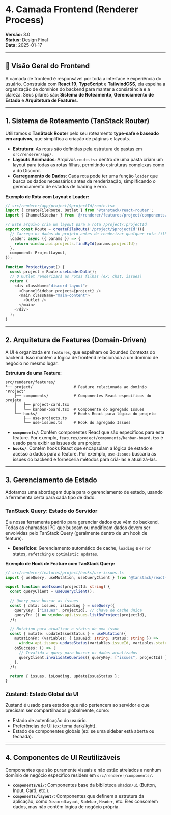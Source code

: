 # 4. Camada Frontend (Renderer Process)

**Versão:** 3.0  
**Status:** Design Final  
**Data:** 2025-01-17

---

## 🎯 Visão Geral do Frontend

A camada de frontend é responsável por toda a interface e experiência do usuário. Construída com **React 19**, **TypeScript** e **TailwindCSS**, ela espelha a organização de domínios do backend para manter a consistência e a clareza. Seus pilares são: **Sistema de Roteamento**, **Gerenciamento de Estado** e **Arquitetura de Features**.

---

## 1. Sistema de Roteamento (TanStack Router)

Utilizamos o **TanStack Router** pelo seu roteamento **type-safe e baseado em arquivos**, que simplifica a criação de páginas e layouts.

- **Estrutura**: As rotas são definidas pela estrutura de pastas em `src/renderer/app/`.
- **Layouts Aninhados**: Arquivos `route.tsx` dentro de uma pasta criam um layout para todas as rotas filhas, permitindo estruturas complexas como a do Discord.
- **Carregamento de Dados**: Cada rota pode ter uma função `loader` que busca os dados necessários antes da renderização, simplificando o gerenciamento de estados de loading e erro.

**Exemplo de Rota com Layout e Loader:**

```typescript
// src/renderer/app/project/$projectId/route.tsx
import { createFileRoute, Outlet } from '@tanstack/react-router';
import { ChannelSidebar } from '@/renderer/features/project/components/channel-sidebar';

// Este arquivo cria um layout para a rota /project/:projectId
export const Route = createFileRoute('/project/$projectId')({
  // Carrega os dados do projeto antes de renderizar qualquer rota filha
  loader: async ({ params }) => {
    return window.api.projects.findById(params.projectId);
  },
  component: ProjectLayout,
});

function ProjectLayout() {
  const project = Route.useLoaderData();
  // O Outlet renderizará as rotas filhas (ex: chat, issues)
  return (
    <div className="discord-layout">
      <ChannelSidebar project={project} />
      <main className="main-content">
        <Outlet />
      </main>
    </div>
  );
}
```

---

## 2. Arquitetura de Features (Domain-Driven)

A UI é organizada em `features`, que espelham os Bounded Contexts do backend. Isso mantém a lógica de frontend relacionada a um domínio de negócio no mesmo lugar.

**Estrutura de uma Feature:**

```
src/renderer/features/
└── project/                  # Feature relacionada ao domínio "Project"
    ├── components/           # Componentes React específicos do projeto
    │   ├── project-card.tsx
    │   └── kanban-board.tsx  # Componente do agregado Issues
    └── hooks/                # Hooks React para lógica do projeto
        ├── use-projects.ts
        └── use-issues.ts     # Hook do agregado Issues
```

- **`components/`**: Contém componentes React que são específicos para esta feature. Por exemplo, `features/project/components/kanban-board.tsx` é usado para exibir as issues de um projeto.
- **`hooks/`**: Contém hooks React que encapsulam a lógica de estado e acesso a dados para a feature. Por exemplo, `use-issues` buscaria as issues do backend e forneceria métodos para criá-las e atualizá-las.

---

## 3. Gerenciamento de Estado

Adotamos uma abordagem dupla para o gerenciamento de estado, usando a ferramenta certa para cada tipo de dado.

### TanStack Query: Estado do Servidor

É a nossa ferramenta padrão para gerenciar dados que vêm do backend. Todas as chamadas IPC que buscam ou modificam dados devem ser envolvidas pelo TanStack Query (geralmente dentro de um hook de feature).

- **Benefícios**: Gerenciamento automático de cache, `loading` e `error` states, `refetching` e `optimistic updates`.

**Exemplo de Hook de Feature com TanStack Query:**

```typescript
// src/renderer/features/project/hooks/use-issues.ts
import { useQuery, useMutation, useQueryClient } from "@tanstack/react-query";

export function useIssues(projectId: string) {
  const queryClient = useQueryClient();

  // Query para buscar as issues
  const { data: issues, isLoading } = useQuery({
    queryKey: ["issues", projectId], // Chave de cache única
    queryFn: () => window.api.issues.listByProject(projectId),
  });

  // Mutation para atualizar o status de uma issue
  const { mutate: updateIssueStatus } = useMutation({
    mutationFn: (variables: { issueId: string; status: string }) =>
      window.api.issues.updateStatus(variables.issueId, variables.status),
    onSuccess: () => {
      // Invalida a query para buscar os dados atualizados
      queryClient.invalidateQueries({ queryKey: ["issues", projectId] });
    },
  });

  return { issues, isLoading, updateIssueStatus };
}
```

### Zustand: Estado Global da UI

Zustand é usado para estados que não pertencem ao servidor e que precisam ser compartilhados globalmente, como:

- Estado de autenticação do usuário.
- Preferências de UI (ex: tema dark/light).
- Estado de componentes globais (ex: se uma sidebar está aberta ou fechada).

---

## 4. Componentes de UI Reutilizáveis

Componentes que são puramente visuais e não estão atrelados a nenhum domínio de negócio específico residem em `src/renderer/components/`.

- **`components/ui/`**: Componentes base da biblioteca `shadcn/ui` (Button, Input, Card, etc.).
- **`components/layout/`**: Componentes que definem a estrutura da aplicação, como `DiscordLayout`, `Sidebar`, `Header`, etc. Eles consomem dados, mas não contêm lógica de negócio própria.
